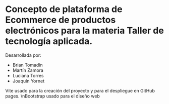 # Concepto de plataforma de Ecommerce de productos electrónicos para la materia Taller de tecnología aplicada.

Desarrollada por:
- Brian Tomadín
- Martín Zamora
- Luciana Torres
- Joaquín Yornet

Vite usado para la creación del proyecto y para el despliegue en GitHub pages. \nBootstrap usado para el diseño web
